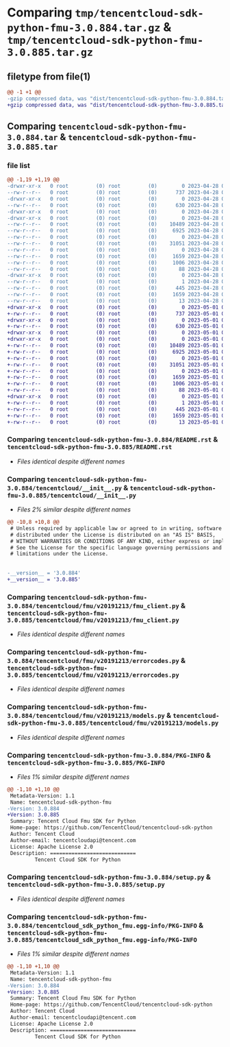 # Comparing `tmp/tencentcloud-sdk-python-fmu-3.0.884.tar.gz` & `tmp/tencentcloud-sdk-python-fmu-3.0.885.tar.gz`

## filetype from file(1)

```diff
@@ -1 +1 @@
-gzip compressed data, was "dist/tencentcloud-sdk-python-fmu-3.0.884.tar", last modified: Fri Apr 28 02:19:56 2023, max compression
+gzip compressed data, was "dist/tencentcloud-sdk-python-fmu-3.0.885.tar", last modified: Mon May  1 00:40:25 2023, max compression
```

## Comparing `tencentcloud-sdk-python-fmu-3.0.884.tar` & `tencentcloud-sdk-python-fmu-3.0.885.tar`

### file list

```diff
@@ -1,19 +1,19 @@
-drwxr-xr-x   0 root         (0) root         (0)        0 2023-04-28 02:19:56.000000 tencentcloud-sdk-python-fmu-3.0.884/
--rw-r--r--   0 root         (0) root         (0)      737 2023-04-28 02:19:56.000000 tencentcloud-sdk-python-fmu-3.0.884/README.rst
-drwxr-xr-x   0 root         (0) root         (0)        0 2023-04-28 02:19:56.000000 tencentcloud-sdk-python-fmu-3.0.884/tencentcloud/
--rw-r--r--   0 root         (0) root         (0)      630 2023-04-28 02:19:56.000000 tencentcloud-sdk-python-fmu-3.0.884/tencentcloud/__init__.py
-drwxr-xr-x   0 root         (0) root         (0)        0 2023-04-28 02:19:56.000000 tencentcloud-sdk-python-fmu-3.0.884/tencentcloud/fmu/
-drwxr-xr-x   0 root         (0) root         (0)        0 2023-04-28 02:19:56.000000 tencentcloud-sdk-python-fmu-3.0.884/tencentcloud/fmu/v20191213/
--rw-r--r--   0 root         (0) root         (0)    10489 2023-04-28 02:19:56.000000 tencentcloud-sdk-python-fmu-3.0.884/tencentcloud/fmu/v20191213/fmu_client.py
--rw-r--r--   0 root         (0) root         (0)     6925 2023-04-28 02:19:56.000000 tencentcloud-sdk-python-fmu-3.0.884/tencentcloud/fmu/v20191213/errorcodes.py
--rw-r--r--   0 root         (0) root         (0)        0 2023-04-28 02:19:56.000000 tencentcloud-sdk-python-fmu-3.0.884/tencentcloud/fmu/v20191213/__init__.py
--rw-r--r--   0 root         (0) root         (0)    31051 2023-04-28 02:19:56.000000 tencentcloud-sdk-python-fmu-3.0.884/tencentcloud/fmu/v20191213/models.py
--rw-r--r--   0 root         (0) root         (0)        0 2023-04-28 02:19:56.000000 tencentcloud-sdk-python-fmu-3.0.884/tencentcloud/fmu/__init__.py
--rw-r--r--   0 root         (0) root         (0)     1659 2023-04-28 02:19:56.000000 tencentcloud-sdk-python-fmu-3.0.884/PKG-INFO
--rw-r--r--   0 root         (0) root         (0)     1006 2023-04-28 02:19:56.000000 tencentcloud-sdk-python-fmu-3.0.884/setup.py
--rw-r--r--   0 root         (0) root         (0)       88 2023-04-28 02:19:56.000000 tencentcloud-sdk-python-fmu-3.0.884/setup.cfg
-drwxr-xr-x   0 root         (0) root         (0)        0 2023-04-28 02:19:56.000000 tencentcloud-sdk-python-fmu-3.0.884/tencentcloud_sdk_python_fmu.egg-info/
--rw-r--r--   0 root         (0) root         (0)        1 2023-04-28 02:19:56.000000 tencentcloud-sdk-python-fmu-3.0.884/tencentcloud_sdk_python_fmu.egg-info/dependency_links.txt
--rw-r--r--   0 root         (0) root         (0)      445 2023-04-28 02:19:56.000000 tencentcloud-sdk-python-fmu-3.0.884/tencentcloud_sdk_python_fmu.egg-info/SOURCES.txt
--rw-r--r--   0 root         (0) root         (0)     1659 2023-04-28 02:19:56.000000 tencentcloud-sdk-python-fmu-3.0.884/tencentcloud_sdk_python_fmu.egg-info/PKG-INFO
--rw-r--r--   0 root         (0) root         (0)       13 2023-04-28 02:19:56.000000 tencentcloud-sdk-python-fmu-3.0.884/tencentcloud_sdk_python_fmu.egg-info/top_level.txt
+drwxr-xr-x   0 root         (0) root         (0)        0 2023-05-01 00:40:25.000000 tencentcloud-sdk-python-fmu-3.0.885/
+-rw-r--r--   0 root         (0) root         (0)      737 2023-05-01 00:40:25.000000 tencentcloud-sdk-python-fmu-3.0.885/README.rst
+drwxr-xr-x   0 root         (0) root         (0)        0 2023-05-01 00:40:25.000000 tencentcloud-sdk-python-fmu-3.0.885/tencentcloud/
+-rw-r--r--   0 root         (0) root         (0)      630 2023-05-01 00:40:25.000000 tencentcloud-sdk-python-fmu-3.0.885/tencentcloud/__init__.py
+drwxr-xr-x   0 root         (0) root         (0)        0 2023-05-01 00:40:25.000000 tencentcloud-sdk-python-fmu-3.0.885/tencentcloud/fmu/
+drwxr-xr-x   0 root         (0) root         (0)        0 2023-05-01 00:40:25.000000 tencentcloud-sdk-python-fmu-3.0.885/tencentcloud/fmu/v20191213/
+-rw-r--r--   0 root         (0) root         (0)    10489 2023-05-01 00:40:25.000000 tencentcloud-sdk-python-fmu-3.0.885/tencentcloud/fmu/v20191213/fmu_client.py
+-rw-r--r--   0 root         (0) root         (0)     6925 2023-05-01 00:40:25.000000 tencentcloud-sdk-python-fmu-3.0.885/tencentcloud/fmu/v20191213/errorcodes.py
+-rw-r--r--   0 root         (0) root         (0)        0 2023-05-01 00:40:25.000000 tencentcloud-sdk-python-fmu-3.0.885/tencentcloud/fmu/v20191213/__init__.py
+-rw-r--r--   0 root         (0) root         (0)    31051 2023-05-01 00:40:25.000000 tencentcloud-sdk-python-fmu-3.0.885/tencentcloud/fmu/v20191213/models.py
+-rw-r--r--   0 root         (0) root         (0)        0 2023-05-01 00:40:25.000000 tencentcloud-sdk-python-fmu-3.0.885/tencentcloud/fmu/__init__.py
+-rw-r--r--   0 root         (0) root         (0)     1659 2023-05-01 00:40:25.000000 tencentcloud-sdk-python-fmu-3.0.885/PKG-INFO
+-rw-r--r--   0 root         (0) root         (0)     1006 2023-05-01 00:40:25.000000 tencentcloud-sdk-python-fmu-3.0.885/setup.py
+-rw-r--r--   0 root         (0) root         (0)       88 2023-05-01 00:40:25.000000 tencentcloud-sdk-python-fmu-3.0.885/setup.cfg
+drwxr-xr-x   0 root         (0) root         (0)        0 2023-05-01 00:40:25.000000 tencentcloud-sdk-python-fmu-3.0.885/tencentcloud_sdk_python_fmu.egg-info/
+-rw-r--r--   0 root         (0) root         (0)        1 2023-05-01 00:40:25.000000 tencentcloud-sdk-python-fmu-3.0.885/tencentcloud_sdk_python_fmu.egg-info/dependency_links.txt
+-rw-r--r--   0 root         (0) root         (0)      445 2023-05-01 00:40:25.000000 tencentcloud-sdk-python-fmu-3.0.885/tencentcloud_sdk_python_fmu.egg-info/SOURCES.txt
+-rw-r--r--   0 root         (0) root         (0)     1659 2023-05-01 00:40:25.000000 tencentcloud-sdk-python-fmu-3.0.885/tencentcloud_sdk_python_fmu.egg-info/PKG-INFO
+-rw-r--r--   0 root         (0) root         (0)       13 2023-05-01 00:40:25.000000 tencentcloud-sdk-python-fmu-3.0.885/tencentcloud_sdk_python_fmu.egg-info/top_level.txt
```

### Comparing `tencentcloud-sdk-python-fmu-3.0.884/README.rst` & `tencentcloud-sdk-python-fmu-3.0.885/README.rst`

 * *Files identical despite different names*

### Comparing `tencentcloud-sdk-python-fmu-3.0.884/tencentcloud/__init__.py` & `tencentcloud-sdk-python-fmu-3.0.885/tencentcloud/__init__.py`

 * *Files 2% similar despite different names*

```diff
@@ -10,8 +10,8 @@
 # Unless required by applicable law or agreed to in writing, software
 # distributed under the License is distributed on an "AS IS" BASIS,
 # WITHOUT WARRANTIES OR CONDITIONS OF ANY KIND, either express or implied.
 # See the License for the specific language governing permissions and
 # limitations under the License.
 
 
-__version__ = '3.0.884'
+__version__ = '3.0.885'
```

### Comparing `tencentcloud-sdk-python-fmu-3.0.884/tencentcloud/fmu/v20191213/fmu_client.py` & `tencentcloud-sdk-python-fmu-3.0.885/tencentcloud/fmu/v20191213/fmu_client.py`

 * *Files identical despite different names*

### Comparing `tencentcloud-sdk-python-fmu-3.0.884/tencentcloud/fmu/v20191213/errorcodes.py` & `tencentcloud-sdk-python-fmu-3.0.885/tencentcloud/fmu/v20191213/errorcodes.py`

 * *Files identical despite different names*

### Comparing `tencentcloud-sdk-python-fmu-3.0.884/tencentcloud/fmu/v20191213/models.py` & `tencentcloud-sdk-python-fmu-3.0.885/tencentcloud/fmu/v20191213/models.py`

 * *Files identical despite different names*

### Comparing `tencentcloud-sdk-python-fmu-3.0.884/PKG-INFO` & `tencentcloud-sdk-python-fmu-3.0.885/PKG-INFO`

 * *Files 1% similar despite different names*

```diff
@@ -1,10 +1,10 @@
 Metadata-Version: 1.1
 Name: tencentcloud-sdk-python-fmu
-Version: 3.0.884
+Version: 3.0.885
 Summary: Tencent Cloud Fmu SDK for Python
 Home-page: https://github.com/TencentCloud/tencentcloud-sdk-python
 Author: Tencent Cloud
 Author-email: tencentcloudapi@tencent.com
 License: Apache License 2.0
 Description: ============================
         Tencent Cloud SDK for Python
```

### Comparing `tencentcloud-sdk-python-fmu-3.0.884/setup.py` & `tencentcloud-sdk-python-fmu-3.0.885/setup.py`

 * *Files identical despite different names*

### Comparing `tencentcloud-sdk-python-fmu-3.0.884/tencentcloud_sdk_python_fmu.egg-info/PKG-INFO` & `tencentcloud-sdk-python-fmu-3.0.885/tencentcloud_sdk_python_fmu.egg-info/PKG-INFO`

 * *Files 1% similar despite different names*

```diff
@@ -1,10 +1,10 @@
 Metadata-Version: 1.1
 Name: tencentcloud-sdk-python-fmu
-Version: 3.0.884
+Version: 3.0.885
 Summary: Tencent Cloud Fmu SDK for Python
 Home-page: https://github.com/TencentCloud/tencentcloud-sdk-python
 Author: Tencent Cloud
 Author-email: tencentcloudapi@tencent.com
 License: Apache License 2.0
 Description: ============================
         Tencent Cloud SDK for Python
```

